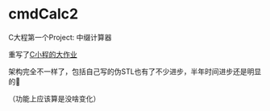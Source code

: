 # cmdCalc2

C大程第一个Project: 中缀计算器

重写了[C小程的大作业](https://github.com/Locietta/cmdCalc)

架构完全不一样了，包括自己写的伪STL也有了不少进步，半年时间进步还是明显的🙂

（功能上应该算是没啥变化）
